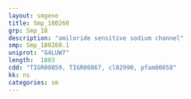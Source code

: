 ```yaml
---
layout: smgene
title: Smp_180260
grp: Smp_18
description: "amiloride sensitive sodium channel"
smp: Smp_180260.1
uniprot: "G4LUW7"
length:  1803
cdd: "TIGR00859, TIGR00867, cl02990, pfam00858"
kk: ns
categories: sm
---
```


